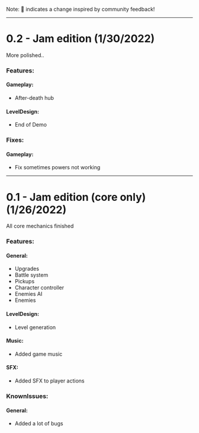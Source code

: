 Note: 📢 indicates a change inspired by community feedback!


---------- 
# 0.2 - Jam edition (1/30/2022)
More polished..
### Features: 
#### Gameplay: 
 * After-death hub
#### LevelDesign: 
 * End of Demo

### Fixes: 
#### Gameplay: 
 * Fix sometimes powers not working


---------- 
# 0.1 - Jam edition (core only) (1/26/2022)
All core mechanics finished
### Features: 
#### General: 
 * Upgrades
 * Battle system
 * Pickups
 * Character controller
 * Enemies AI
 * Enemies
#### LevelDesign: 
 * Level generation
#### Music: 
 * Added game music
#### SFX: 
 * Added SFX to player actions

### KnownIssues: 
#### General: 
 * Added a lot of bugs

